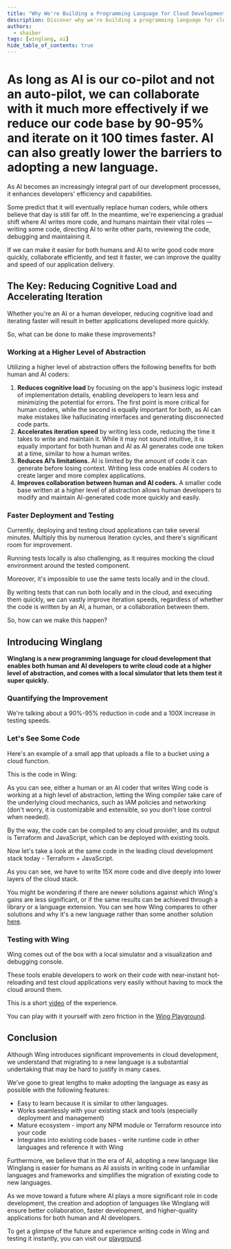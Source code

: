 ```yaml
---
title: "Why We're Building a Programming Language for Cloud Development in the AI Era"
description: Discover why we're building a programming language for cloud development in the era of generative AI.
authors: 
  - shaiber
tags: [winglang, ai]
hide_table_of_contents: true
---
```


# As long as AI is our co-pilot and not an auto-pilot, we can collaborate with it much more effectively if we reduce our code base by 90-95% and iterate on it 100 times faster. AI can also greatly lower the barriers to adopting a new language.

As AI becomes an increasingly integral part of our development processes, it enhances developers' efficiency and capabilities. 

Some predict that it will eventually replace human coders, while others believe that day is still far off. In the meantime, we're experiencing a gradual shift where AI writes more code, and humans maintain their vital roles — writing some code, directing AI to write other parts, reviewing the code, debugging and maintaining it.

If we can make it easier for both humans and AI to write good code more quickly, collaborate efficiently, and test it faster, we can improve the quality and speed of our application delivery.

## The Key: Reducing Cognitive Load and Accelerating Iteration

Whether you're an AI or a human developer, reducing cognitive load and iterating faster will result in better applications developed more quickly.

So, what can be done to make these improvements?

### Working at a Higher Level of Abstraction

Utilizing a higher level of abstraction offers the following benefits for both human and AI coders:

1. **Reduces cognitive load** by focusing on the app's business logic instead of implementation details, enabling developers to learn less and minimizing the potential for errors. The first point is more critical for human coders, while the second is equally important for both, as AI can make mistakes like hallucinating interfaces and generating disconnected code parts.
2. **Accelerates iteration speed** by writing less code, reducing the time it takes to write and maintain it. While it may not sound intuitive, it is equally important for both human and AI as AI generates code one token at a time, similar to how a human writes.
3. **Reduces AI’s limitations.** AI is limited by the amount of code it can generate before losing context. Writing less code enables AI coders to create larger and more complex applications.
4. **Improves collaboration between human and AI coders.** A smaller code base written at a higher level of abstraction allows human developers to modify and maintain AI-generated code more quickly and easily.

### Faster Deployment and Testing

Currently, deploying and testing cloud applications can take several minutes. Multiply this by numerous iteration cycles, and there's significant room for improvement.

Running tests locally is also challenging, as it requires mocking the cloud environment around the tested component.

Moreover, it's impossible to use the same tests locally and in the cloud.

By writing tests that can run both locally and in the cloud, and executing them quickly, we can vastly improve iteration speeds, regardless of whether the code is written by an AI, a human, or a collaboration between them.

So, how can we make this happen?

## Introducing Winglang

**Winglang is a new programming language for cloud development that enables both human and AI developers to write cloud code at a higher level of abstraction, and comes with a local simulator that lets them test it super quickly.**

### Quantifying the Improvement

We're talking about a 90%-95% reduction in code and a 100X increase in testing speeds.

### Let's See Some Code

Here's an example of a small app that uploads a file to a bucket using a cloud function.

This is the code in Wing:
<Wing code here>

As you can see, either a human or an AI coder that writes Wing code is working at a high level of abstraction, letting the Wing compiler take care of the underlying cloud mechanics, such as IAM policies and networking (don't worry, it is customizable and extensible, so you don't lose control when needed).

By the way, the code can be compiled to any cloud provider, and its output is Terraform and JavaScript, which can be deployed with existing tools.

Now let's take a look at the same code in the leading cloud development stack today - Terraform + JavaScript.
<Terraform code here>

As you can see, we have to write 15X more code and dive deeply into lower layers of the cloud stack.

You might be wondering if there are newer solutions against which Wing's gains are less significant, or if the same results can be achieved through a library or a language extension. You can see how Wing compares to other solutions and why it's a new language rather than some another solution [here](https://docs.winglang.io/faq/why-a-language).

### Testing with Wing

Wing comes out of the box with a local simulator and a visualization and debugging console.

These tools enable developers to work on their code with near-instant hot-reloading and test cloud applications very easily without having to mock the cloud around them.

This is a short [video](https://www.youtube.com/watch?v=vHy1TM2JzUQ) of the experience.

You can play with it yourself with zero friction in the [Wing Playground](https://play.winglang.io/).

## Conclusion

Although Wing introduces significant improvements in cloud development, we understand that migrating to a new language is a substantial undertaking that may be hard to justify in many cases.

We’ve gone to great lengths to make adopting the language as easy as possible with the following features:

- Easy to learn because it is similar to other languages.
- Works seamlessly with your existing stack and tools (especially deployment and management)
- Mature ecosystem - import any NPM module or Terraform resource into your code
- Integrates into existing code bases - write runtime code in other languages and reference it with Wing

Furthermore, we believe that in the era of AI, adopting a new language like Winglang is easier for humans as AI assists in writing code in unfamiliar languages and frameworks and simplifies the migration of existing code to new languages.

As we move toward a future where AI plays a more significant role in code development, the creation and adoption of languages like Winglang will ensure better collaboration, faster development, and higher-quality applications for both human and AI developers.

To get a glimpse of the future and experience writing code in Wing and testing it instantly, you can visit our [playground](https://play.winglang.io/).